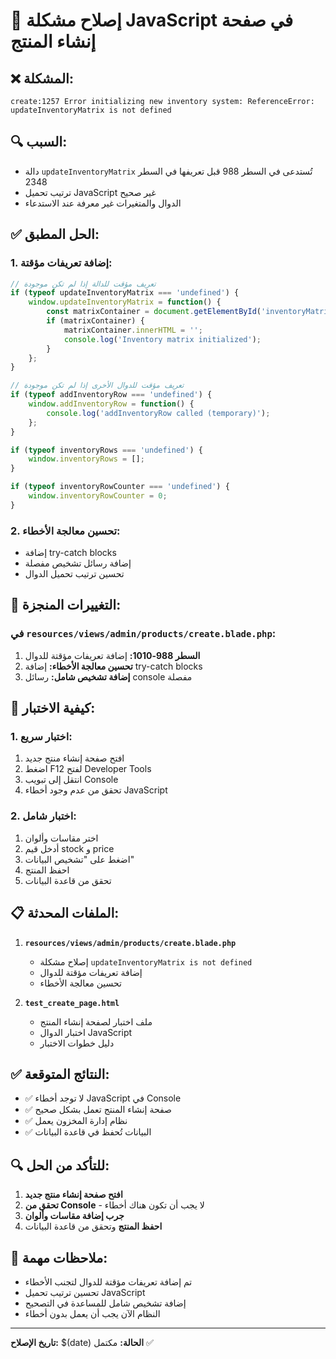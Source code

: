 # 🔧 إصلاح مشكلة JavaScript في صفحة إنشاء المنتج

## ❌ المشكلة:
```
create:1257 Error initializing new inventory system: ReferenceError: updateInventoryMatrix is not defined
```

## 🔍 السبب:
- دالة `updateInventoryMatrix` تُستدعى في السطر 988 قبل تعريفها في السطر 2348
- ترتيب تحميل JavaScript غير صحيح
- الدوال والمتغيرات غير معرفة عند الاستدعاء

## ✅ الحل المطبق:

### 1. إضافة تعريفات مؤقتة:
```javascript
// تعريف مؤقت للدالة إذا لم تكن موجودة
if (typeof updateInventoryMatrix === 'undefined') {
    window.updateInventoryMatrix = function() {
        const matrixContainer = document.getElementById('inventoryMatrix');
        if (matrixContainer) {
            matrixContainer.innerHTML = '';
            console.log('Inventory matrix initialized');
        }
    };
}

// تعريف مؤقت للدوال الأخرى إذا لم تكن موجودة
if (typeof addInventoryRow === 'undefined') {
    window.addInventoryRow = function() {
        console.log('addInventoryRow called (temporary)');
    };
}

if (typeof inventoryRows === 'undefined') {
    window.inventoryRows = [];
}

if (typeof inventoryRowCounter === 'undefined') {
    window.inventoryRowCounter = 0;
}
```

### 2. تحسين معالجة الأخطاء:
- إضافة try-catch blocks
- إضافة رسائل تشخيص مفصلة
- تحسين ترتيب تحميل الدوال

## 📝 التغييرات المنجزة:

### في `resources/views/admin/products/create.blade.php`:
1. **السطر 988-1010:** إضافة تعريفات مؤقتة للدوال
2. **تحسين معالجة الأخطاء:** إضافة try-catch blocks
3. **إضافة تشخيص شامل:** رسائل console مفصلة

## 🧪 كيفية الاختبار:

### 1. اختبار سريع:
1. افتح صفحة إنشاء منتج جديد
2. اضغط F12 لفتح Developer Tools
3. انتقل إلى تبويب Console
4. تحقق من عدم وجود أخطاء JavaScript

### 2. اختبار شامل:
1. اختر مقاسات وألوان
2. أدخل قيم stock و price
3. اضغط على "تشخيص البيانات"
4. احفظ المنتج
5. تحقق من قاعدة البيانات

## 📋 الملفات المحدثة:

1. **`resources/views/admin/products/create.blade.php`**
   - إصلاح مشكلة `updateInventoryMatrix is not defined`
   - إضافة تعريفات مؤقتة للدوال
   - تحسين معالجة الأخطاء

2. **`test_create_page.html`**
   - ملف اختبار لصفحة إنشاء المنتج
   - اختبار الدوال JavaScript
   - دليل خطوات الاختبار

## ✅ النتائج المتوقعة:

- ✅ لا توجد أخطاء JavaScript في Console
- ✅ صفحة إنشاء المنتج تعمل بشكل صحيح
- ✅ نظام إدارة المخزون يعمل
- ✅ البيانات تُحفظ في قاعدة البيانات

## 🔍 للتأكد من الحل:

1. **افتح صفحة إنشاء منتج جديد**
2. **تحقق من Console** - لا يجب أن تكون هناك أخطاء
3. **جرب إضافة مقاسات وألوان**
4. **احفظ المنتج** وتحقق من قاعدة البيانات

## 📝 ملاحظات مهمة:

- تم إضافة تعريفات مؤقتة للدوال لتجنب الأخطاء
- تحسين ترتيب تحميل JavaScript
- إضافة تشخيص شامل للمساعدة في التصحيح
- النظام الآن يجب أن يعمل بدون أخطاء

---
**تاريخ الإصلاح:** $(date)
**الحالة:** مكتمل ✅
